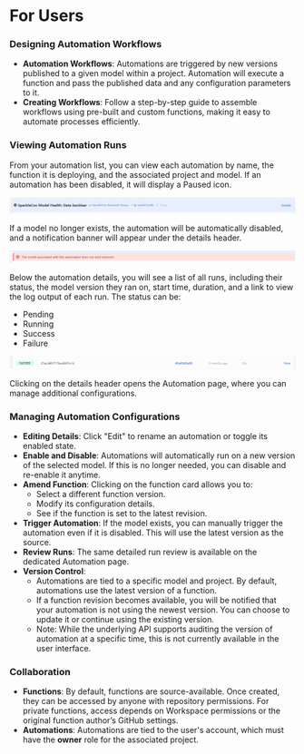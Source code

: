 # For Users

### Designing Automation Workflows
- **Automation Workflows**: Automations are triggered by new versions published to a given model within a project. Automation will execute a function and pass the published data and any configuration parameters to it.
- **Creating Workflows**: Follow a step-by-step guide to assemble workflows using pre-built and custom functions, making it easy to automate processes efficiently.

### Viewing Automation Runs

From your automation list, you can view each automation by name, the function it is deploying, and the associated project and model. If an automation has been disabled, it will display a Paused icon.

![A registered automation](/automate/img/paused-status.png)

If a model no longer exists, the automation will be automatically disabled, and a notification banner will appear under the details header.

![model removed error](/automate/img/model-error.png)

Below the automation details, you will see a list of all runs, including their status, the model version they ran on, start time, duration, and a link to view the log output of each run. The status can be:
- Pending  
- Running  
- Success  
- Failure  

![automation run indicating success](/automate/img/run-success.png)

Clicking on the details header opens the Automation page, where you can manage additional configurations.

### Managing Automation Configurations

- **Editing Details**: Click "Edit" to rename an automation or toggle its enabled state.
- **Enable and Disable**: Automations will automatically run on a new version of the selected model. If this is no longer needed, you can disable and re-enable it anytime.
- **Amend Function**: Clicking on the function card allows you to:
  - Select a different function version.
  - Modify its configuration details.
  - See if the function is set to the latest revision.
- **Trigger Automation**: If the model exists, you can manually trigger the automation even if it is disabled. This will use the latest version as the source.
- **Review Runs**: The same detailed run review is available on the dedicated Automation page.
- **Version Control**:
  - Automations are tied to a specific model and project. By default, automations use the latest version of a function.  
  - If a function revision becomes available, you will be notified that your automation is not using the newest version. You can choose to update it or continue using the existing version.
  - Note: While the underlying API supports auditing the version of automation at a specific time, this is not currently available in the user interface.

### Collaboration
- **Functions**: By default, functions are source-available. Once created, they can be accessed by anyone with repository permissions. For private functions, access depends on Workspace permissions or the original function author’s GitHub settings.
- **Automations**: Automations are tied to the user's account, which must have the **owner** role for the associated project.
